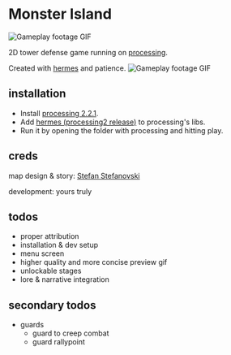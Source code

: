 Monster Island
=============

![Gameplay footage GIF](https://media.giphy.com/media/l0Iy9m11TnKSqgXYI/giphy.gif)

2D tower defense game running on [processing](https://processing.org/).

Created with [hermes](https://github.com/rdlester/hermes) and patience.
![Gameplay footage GIF](https://media.giphy.com/media/l0Iy9m11TnKSqgXYI/giphy.gif)

## installation

* Install [processing 2.2.1](https://processing.org/download/).
* Add [hermes (processing2 release)](https://github.com/rdlester/hermes/releases) to processing's libs.
* Run it by opening the folder with processing and hitting play.

## creds

map design & story: [Stefan Stefanovski](https://github.com/sstefanovski)

development: yours truly

## todos

* proper attribution
* installation & dev setup
* menu screen
* higher quality and more concise preview gif
* unlockable stages
* lore & narrative integration

## secondary todos

* guards
    * guard to creep combat
    * guard rallypoint
